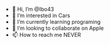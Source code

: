 - 👋 Hi, I’m @Ibo43
- 👀 I’m interested in Cars
- 🌱 I’m currently learning programing
- 💞️ I’m looking to collaborate on Apple
- 📫 How to reach me NEVER

<!---
Ibo43/Ibo43 is a ✨ special ✨ repository because its `README.md` (this file) appears on your GitHub profile.
You can click the Preview link to take a look at your changes.
--->
